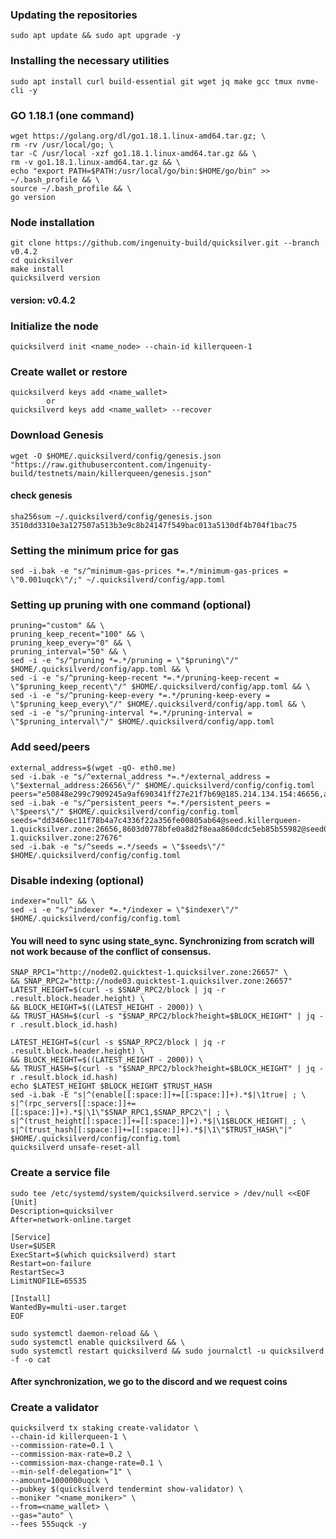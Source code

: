 ### Updating the repositories  

    sudo apt update && sudo apt upgrade -y

### Installing the necessary utilities

    sudo apt install curl build-essential git wget jq make gcc tmux nvme-cli -y
    
### GO 1.18.1 (one command)

    wget https://golang.org/dl/go1.18.1.linux-amd64.tar.gz; \
    rm -rv /usr/local/go; \
    tar -C /usr/local -xzf go1.18.1.linux-amd64.tar.gz && \
    rm -v go1.18.1.linux-amd64.tar.gz && \
    echo "export PATH=$PATH:/usr/local/go/bin:$HOME/go/bin" >> ~/.bash_profile && \
    source ~/.bash_profile && \
    go version

### Node installation
    git clone https://github.com/ingenuity-build/quicksilver.git --branch v0.4.2
    cd quicksilver
    make install
    quicksilverd version
#### version: v0.4.2


### Initialize the node
    quicksilverd init <name_node> --chain-id killerqueen-1
    
### Create wallet or restore
    quicksilverd keys add <name_wallet>
            or
    quicksilverd keys add <name_wallet> --recover
### Download Genesis
    wget -O $HOME/.quicksilverd/config/genesis.json "https://raw.githubusercontent.com/ingenuity-build/testnets/main/killerqueen/genesis.json"
#### check genesis
    sha256sum ~/.quicksilverd/config/genesis.json
    3510dd3310e3a127507a513b3e9c8b24147f549bac013a5130df4b704f1bac75
### Setting the minimum price for gas
    sed -i.bak -e "s/^minimum-gas-prices *=.*/minimum-gas-prices = \"0.001uqck\"/;" ~/.quicksilverd/config/app.toml
### Setting up pruning with one command (optional)
    pruning="custom" && \
    pruning_keep_recent="100" && \
    pruning_keep_every="0" && \
    pruning_interval="50" && \
    sed -i -e "s/^pruning *=.*/pruning = \"$pruning\"/" $HOME/.quicksilverd/config/app.toml && \
    sed -i -e "s/^pruning-keep-recent *=.*/pruning-keep-recent = \"$pruning_keep_recent\"/" $HOME/.quicksilverd/config/app.toml && \
    sed -i -e "s/^pruning-keep-every *=.*/pruning-keep-every = \"$pruning_keep_every\"/" $HOME/.quicksilverd/config/app.toml && \
    sed -i -e "s/^pruning-interval *=.*/pruning-interval = \"$pruning_interval\"/" $HOME/.quicksilverd/config/app.toml

### Add seed/peers
    external_address=$(wget -qO- eth0.me)
    sed -i.bak -e "s/^external_address *=.*/external_address = \"$external_address:26656\"/" $HOME/.quicksilverd/config/config.toml
    peers="e50848e299c7909245a9af690341ff27e21f7b69@185.214.134.154:46656,acde95e98c7b5023a4d2e2efb4f031927cc492b4@88.99.104.175:26656,6ac91620bc5338e6f679835cc604769a213d362f@139.59.56.24:36366,b281289df37c5180f9ff278be5e29964afa0c229@185.56.139.84:26656,98ef7d25e444ad39ec739c039a00baa7105a748b@128.199.115.134:11656,4f35ab6008fc46cc50b103a337ec2266400eca2e@148.251.50.79:26656,90f4459126152d21983f42c8e86bc899cd618af6@116.202.15.183:11656,abe7397ff92a4ca61033ceac127b5fc3a9a4217f@65.108.98.218:25095"
    sed -i.bak -e "s/^persistent_peers *=.*/persistent_peers = \"$peers\"/" $HOME/.quicksilverd/config/config.toml
    seeds="dd3460ec11f78b4a7c4336f22a356fe00805ab64@seed.killerqueen-1.quicksilver.zone:26656,8603d0778bfe0a8d2f8eaa860dcdc5eb85b55982@seed02.killerqueen-1.quicksilver.zone:27676"
    sed -i.bak -e "s/^seeds =.*/seeds = \"$seeds\"/" $HOME/.quicksilverd/config/config.toml

### Disable indexing (optional)
    indexer="null" && \
    sed -i -e "s/^indexer *=.*/indexer = \"$indexer\"/" $HOME/.quicksilverd/config/config.toml

#### You will need to sync using state_sync. Synchronizing from scratch will not work because of the conflict of consensus.
    SNAP_RPC1="http://node02.quicktest-1.quicksilver.zone:26657" \
    && SNAP_RPC2="http://node03.quicktest-1.quicksilver.zone:26657"
    LATEST_HEIGHT=$(curl -s $SNAP_RPC2/block | jq -r .result.block.header.height) \
    && BLOCK_HEIGHT=$((LATEST_HEIGHT - 2000)) \
    && TRUST_HASH=$(curl -s "$SNAP_RPC2/block?height=$BLOCK_HEIGHT" | jq -r .result.block_id.hash)
    
    LATEST_HEIGHT=$(curl -s $SNAP_RPC2/block | jq -r .result.block.header.height) \
    && BLOCK_HEIGHT=$((LATEST_HEIGHT - 2000)) \
    && TRUST_HASH=$(curl -s "$SNAP_RPC2/block?height=$BLOCK_HEIGHT" | jq -r .result.block_id.hash)
    echo $LATEST_HEIGHT $BLOCK_HEIGHT $TRUST_HASH
    sed -i.bak -E "s|^(enable[[:space:]]+=[[:space:]]+).*$|\1true| ; \
    s|^(rpc_servers[[:space:]]+=[[:space:]]+).*$|\1\"$SNAP_RPC1,$SNAP_RPC2\"| ; \
    s|^(trust_height[[:space:]]+=[[:space:]]+).*$|\1$BLOCK_HEIGHT| ; \
    s|^(trust_hash[[:space:]]+=[[:space:]]+).*$|\1\"$TRUST_HASH\"|" $HOME/.quicksilverd/config/config.toml
    quicksilverd unsafe-reset-all

### Create a service file
    sudo tee /etc/systemd/system/quicksilverd.service > /dev/null <<EOF
    [Unit]
    Description=quicksilver
    After=network-online.target
    
    [Service]
    User=$USER
    ExecStart=$(which quicksilverd) start
    Restart=on-failure
    RestartSec=3
    LimitNOFILE=65535
    
    [Install]
    WantedBy=multi-user.target
    EOF
    
    sudo systemctl daemon-reload && \
    sudo systemctl enable quicksilverd && \
    sudo systemctl restart quicksilverd && sudo journalctl -u quicksilverd -f -o cat

#### After synchronization, we go to the discord and we request coins

### Create a validator
    quicksilverd tx staking create-validator \
    --chain-id killerqueen-1 \
    --commission-rate=0.1 \
    --commission-max-rate=0.2 \
    --commission-max-change-rate=0.1 \
    --min-self-delegation="1" \
    --amount=1000000uqck \
    --pubkey $(quicksilverd tendermint show-validator) \
    --moniker "<name_moniker>" \
    --from=<name_wallet> \
    --gas="auto" \
    --fees 555uqck -y
    
